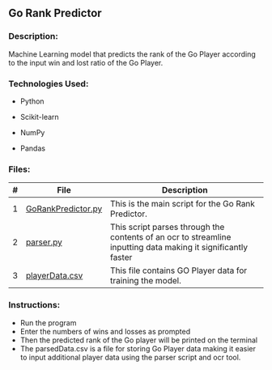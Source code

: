 ## Go Rank Predictor

### Description:
Machine Learning model that predicts the rank of the Go Player according to the input win and lost ratio of the Go Player.

### Technologies Used:
- Python

- Scikit-learn

- NumPy

- Pandas

### Files:
|   #   | File            | Description                                        |
| :---: | --------------- | -------------------------------------------------- |
|   1   | [GoRankPredictor.py](https://github.com/jtsui23-code/Projects/blob/main/Projects/GoRankPredictor/GoRankPredictor.py)        | This is the main script for the Go Rank Predictor.|
| 2 | [parser.py](https://github.com/jtsui23-code/Projects/blob/main/Projects/GoRankPredictor/parser.py) | This script parses through the contents of an ocr to streamline inputting data making it significantly faster |
| 3 | [playerData.csv](https://github.com/jtsui23-code/Projects/blob/main/Projects/GoRankPredictor/playerData.csv) | This file contains GO Player data for training the model. |




### Instructions:

- Run the program
- Enter the numbers of wins and losses as prompted
- Then the predicted rank of the Go player will be printed on the terminal
- The parsedData.csv is a file for storing Go Player data making it easier to input additional player data using the parser script and ocr tool.

